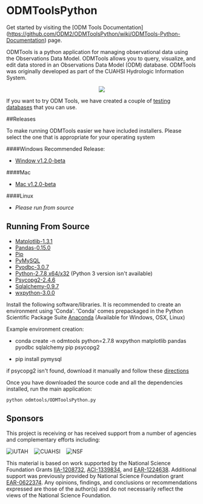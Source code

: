 ODMToolsPython
==============

Get started by visiting the [ODM Tools Documentation] (https://github.com/ODM2/ODMToolsPython/wiki/ODMTools-Python-Documentation) page.

ODMTools is a python application for managing observational data using the Observations Data Model. ODMTools allows you to query, visualize, and edit data stored in an Observations Data Model (ODM) database. ODMTools was originally developed as part of the CUAHSI Hydrologic Information System.

<p align="center"><img src="https://github.com/ODM2/ODMToolsPython/raw/master/doc/images/ODMToolsScreenShot.jpg"></p>

If you want to try ODM Tools, we have created a couple of [testing databases](https://github.com/ODM2/ODMToolsPython/tree/master/examples) that you can use.

##Releases

To make running ODMTools easier we have included installers. Please select the one that is appropriate for your operating system

####Windows
Recommended Release:
+   [Window v1.2.0-beta](https://github.com/ODM2/ODMToolsPython/releases/download/v1.2.0-Win/ODMTools_1.2.0_Beta_Installer.exe)

####Mac
+   [Mac v1.2.0-beta](https://github.com/ODM2/ODMToolsPython/releases/download/v1.1.0-beta/ODMTools_v1.2.0_Mac_Installer.pkg.zip)

####Linux
+   *Please run from source*

Running From Source
-------------------

+	[Matplotlib-1.3.1](https://github.com/matplotlib/matplotlib/releases/tag/v1.3.1)
+	[Pandas-0.15.0](https://github.com/pydata/pandas/releases)
+	[Pip](http://docs.python-guide.org/en/latest/starting/install/win.html)
+	[PyMySQL](https://github.com/petehunt/PyMySQL/)
+	[Pyodbc-3.0.7](https://code.google.com/p/pyodbc/downloads/detail?name=pyodbc-3.0.7.win-amd64-py2.7.exe)
+	[Python-2.7.8 x64/x32](http://www.python.org/download/releases/2.7.3/) (Python 3 version isn't available)
+	[Psycopg2-2.4.6](http://initd.org/psycopg/docs/install.html)
+	[Sqlalchemy-0.9.7](http://pypi.python.org/pypi/SQLAlchemy/0.9.7)
+	[wxpython-3.0.0](http://www.wxpython.org/download.php)

Install the following software/libraries.
It is recommended to create an environment using 'Conda'.
'Conda' comes prepackaged in the Python Scientific Package Suite [Anaconda](http://continuum.io/downloads) (Available for Windows, OSX, Linux)

Example environment creation:

+   conda create -n odmtools python=2.7.8 wxpython matplotlib pandas pyodbc sqlalchemy pip psycopg2

+   pip install pymysql


if psycopg2 isn't found, download it manually and follow these [directions](https://stackoverflow.com/questions/5420789/how-to-install-psycopg2-with-pip-on-python)

Once you have downloaded the source code and all the dependencies installed, run the main application:

    python odmtools/ODMToolsPython.py

Sponsors
---------
This project is receiving or has received support from a number of agencies and complementary efforts including:

![iUTAH](/doc/images/iutah_eu_horz_sm.png)    ![CUAHSI](/doc/images/cuahsi_logo_sm.gif)    ![NSF](/doc/images/nsf.gif)

This material is based on work supported by the National Science Foundation Grants [IIA-1208732](http://www.nsf.gov/awardsearch/showAward?AWD_ID=1208732), [ACI-1339834](http://www.nsf.gov/awardsearch/showAward?AWD_ID=1339834), and [EAR-1224638](http://www.nsf.gov/awardsearch/showAward?AWD_ID=1224638).  Additional support was previously provided by National Science Foundation grant [EAR-0622374](http://www.nsf.gov/awardsearch/showAward?AWD_ID=0622374).  Any opinions, findings, and conclusions or recommendations expressed are those of the author(s) and do not necessarily reflect the views of the National Science Foundation.
